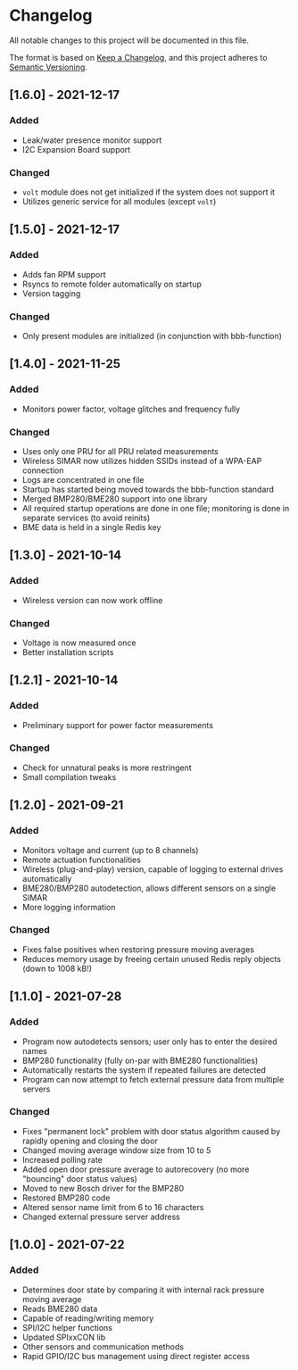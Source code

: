 # Changelog
All notable changes to this project will be documented in this file.

The format is based on [Keep a Changelog](https://keepachangelog.com/en/1.0.0/),
and this project adheres to [Semantic Versioning](https://semver.org/spec/v2.0.0.html).

## [1.6.0] - 2021-12-17
### Added
- Leak/water presence monitor support
- I2C Expansion Board support

### Changed
- `volt` module does not get initialized if the system does not support it
- Utilizes generic service for all modules (except `volt`)

## [1.5.0] - 2021-12-17
### Added
- Adds fan RPM support
- Rsyncs to remote folder automatically on startup
- Version tagging

### Changed
- Only present modules are initialized (in conjunction with bbb-function)

## [1.4.0] - 2021-11-25
### Added
- Monitors power factor, voltage glitches and frequency fully

### Changed
- Uses only one PRU for all PRU related measurements
- Wireless SIMAR now utilizes hidden SSIDs instead of a WPA-EAP connection
- Logs are concentrated in one file
- Startup has started being moved towards the bbb-function standard
- Merged BMP280/BME280 support into one library
- All required startup operations are done in one file; monitoring is done in separate services (to avoid reinits)
- BME data is held in a single Redis key

## [1.3.0] - 2021-10-14
### Added
- Wireless version can now work offline

### Changed
- Voltage is now measured once
- Better installation scripts

## [1.2.1] - 2021-10-14
### Added
- Preliminary support for power factor measurements

### Changed
- Check for unnatural peaks is more restringent
- Small compilation tweaks

## [1.2.0] - 2021-09-21
### Added
- Monitors voltage and current (up to 8 channels)
- Remote actuation functionalities
- Wireless (plug-and-play) version, capable of logging to external drives automatically
- BME280/BMP280 autodetection, allows different sensors on a single SIMAR
- More logging information

### Changed
- Fixes false positives when restoring pressure moving averages
- Reduces memory usage by freeing certain unused Redis reply objects (down to 1008 kB!)

## [1.1.0] - 2021-07-28
### Added
- Program now autodetects sensors; user only has to enter the desired names
- BMP280 functionality (fully on-par with BME280 functionalities)
- Automatically restarts the system if repeated failures are detected
- Program can now attempt to fetch external pressure data from multiple servers

### Changed
- Fixes "permanent lock" problem with door status algorithm caused by rapidly opening and closing the door
- Changed moving average window size from 10 to 5
- Increased polling rate
- Added open door pressure average to autorecovery (no more "bouncing" door status values)
- Moved to new Bosch driver for the BMP280
- Restored BMP280 code
- Altered sensor name limit from 6 to 16 characters
- Changed external pressure server address 

## [1.0.0] - 2021-07-22
### Added
- Determines door state by comparing it with internal rack pressure moving average
- Reads BME280 data
- Capable of reading/writing memory
- SPI/I2C helper functions
- Updated SPIxxCON lib
- Other sensors and communication methods
- Rapid GPIO/I2C bus management using direct register access
